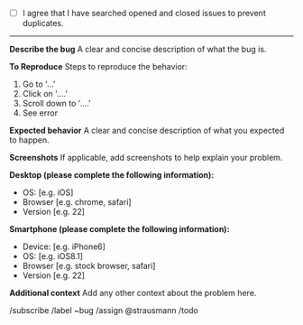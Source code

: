 <!-- Thank you for taking the time to submit an issue! By following these comments and filling out the sections below, you can help the developers get the necessary information to fix your issue. Please provide a single issue per report. You can also preview this report before submitting it. Feel free to modify/remove sections to fit the nature of your issue. -->

<!-- Please search to check that your issue has not been created already. By preventing duplicate issues, you can help keep the repository organized. If your current issue has already been created and is still unresolved, you can contribute by commenting there. -->
<!-- Replace the empty checkbox [ ] below with a checked one [x] if you have already searched for your issue. -->
- [ ] I agree that I have searched opened and closed issues to prevent duplicates.

--------------------

**Describe the bug**
A clear and concise description of what the bug is.

**To Reproduce**
Steps to reproduce the behavior:
1. Go to '...'
2. Click on '....'
3. Scroll down to '....'
4. See error

**Expected behavior**
A clear and concise description of what you expected to happen.

**Screenshots**
If applicable, add screenshots to help explain your problem.

**Desktop (please complete the following information):**
 - OS: [e.g. iOS]
 - Browser [e.g. chrome, safari]
 - Version [e.g. 22]

**Smartphone (please complete the following information):**
 - Device: [e.g. iPhone6]
 - OS: [e.g. iOS8.1]
 - Browser [e.g. stock browser, safari]
 - Version [e.g. 22]

**Additional context**
Add any other context about the problem here.

/subscribe
/label ~bug
/assign @strausmann
/todo

